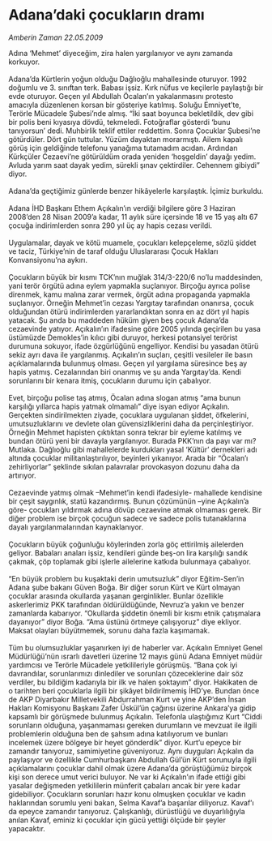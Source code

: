 # Adana’daki çocukların dramı

*Amberin Zaman 22.05.2009*

<div class="taraf_structure_2col_1zq">
<div class="margen_n">



 <p>Adına ‘Mehmet’ diyeceğim, zira halen yargılanıyor ve aynı zamanda korkuyor. <br/><br/>Adana’da Kürtlerin yoğun olduğu Dağlıoğlu mahallesinde oturuyor. 1992 doğumlu ve 3. sınıftan terk. Babası işsiz. Kırk nüfus ve keçilerle paylaştığı bir evde oturuyor. Geçen yıl Abdullah Öcalan’ın yakalanmasını protesto amacıyla düzenlenen korsan bir gösteriye katılmış. Soluğu Emniyet’te, Terörle Mücadele Şubesi’nde almış. “İki saat boyunca bekletildik, dev gibi bir polis beni kıyasıya dövdü, tekmeledi. Fotoğraflar gösterdi ‘bunu tanıyorsun’ dedi. Muhbirlik teklif ettiler reddettim. Sonra Çocuklar Şubesi’ne götürdüler. Dört gün tuttular. Yüzüm dayaktan morarmıştı. Ailem kapalı görüş için geldiğinde telefonu yanağıma tutamadım acıdan. Ardından Kürkçüler Cezaevi’ne götürüldüm orada yeniden ‘hoşgeldin’ dayağı yedim. Avluda yarım saat dayak yedim, sürekli şınav çektirdiler. Cehennem gibiydi” diyor. <br/><br/>Adana’da geçtiğimiz günlerde benzer hikâyelerle karşılaştık. İçimiz burkuldu. <br/><br/>Adana İHD Başkanı Ethem Açıkalın’ın verdiği bilgilere göre 3 Haziran 2008’den 28 Nisan 2009’a kadar, 11 aylık süre içersinde 18 ve 15 yaş altı 67 çocuğa indirimlerden sonra 290 yıl üç ay hapis cezası verildi. <br/><br/>Uygulamalar, dayak ve kötü muamele, çocukları kelepçeleme, sözlü şiddet ve taciz, Türkiye’nin de taraf olduğu Uluslararası Çocuk Hakları Konvansiyonu’na aykırı. <br/><br/>Çocukların büyük bir kısmı TCK’nın muğlak 314/3-220/6 no’lu maddesinden, yani terör örgütü adına eylem yapmakla suçlanıyor. Birçoğu ayrıca polise direnmek, kamu malına zarar vermek, örgüt adına propaganda yapmakla suçlanıyor. Örneğin Mehmet’in cezası Yargıtay tarafından onanırsa, çocuk olduğundan ötürü indirimlerden yararlandıktan sonra en az dört yıl hapis yatacak. Şu anda bu maddeden hüküm giyen beş çocuk Adana’da cezaevinde yatıyor. Açıkalın’ın ifadesine göre 2005 yılında geçirilen bu yasa üstümüzde Demokles’in kılıcı gibi duruyor, herkesi potansiyel terörist durumuna sokuyor, ifade özgürlüğünü engelliyor. Kendisi bu yasadan ötürü sekiz ayrı dava ile yargılanmış. Açıkalın’ın suçları, çeşitli vesileler ile basın açıklamalarında bulunmuş olması. Geçen yıl yargılama süresince beş ay hapis yatmış. Cezalarından biri onanmış ve şu anda Yargıtay’da. Kendi sorunlarını bir kenara itmiş, çocukların durumu için çabalıyor. <br/><br/>Evet, birçoğu polise taş atmış, Öcalan adına slogan atmış “ama bunun karşılığı yıllarca hapis yatmak olmamalı” diye isyan ediyor Açıkalın. Gerçekten sindirilmekten ziyade, çocuklara uygulanan şiddet, öfkelerini, umutsuzluklarını ve devlete olan güvensizliklerini daha da perçinleştiriyor. Örneğin Mehmet hapisten çıktıktan sonra tekrar bir eyleme katılmış ve bundan ötürü yeni bir davayla yargılanıyor. Burada PKK’nın da payı var mı? Mutlaka. Dağlıoğlu gibi mahallelerde kurdukları yasal ‘Kültür’ dernekleri adı altında çocuklar militanlaştırılıyor, beyinleri yıkanıyor. Arada bir “Öcalan’ı zehirliyorlar” şeklinde sıkılan palavralar provokasyon dozunu daha da artırıyor. <br/><br/>Cezaevinde yatmış olmak –Mehmet’in kendi ifadesiyle- mahallede kendisine bir çeşit saygınlık, statü kazandırmış. Bunun çözümünün –yine Açıkalın’a göre- çocukları yıldırmak adına dövüp cezaevine atmak olmaması gerek. Bir diğer problem ise birçok çocuğun sadece ve sadece polis tutanaklarına dayalı yargılanmalarından kaynaklanıyor. <br/><br/>Çocukların büyük çoğunluğu köylerinden zorla göç ettirilmiş ailelerden geliyor. Babaları anaları işsiz, kendileri günde beş-on lira karşılığı sandık çakmak, çöp toplamak gibi işlerle ailelerine katkıda bulunmaya çabalıyor. <br/><br/>“En büyük problem bu kuşaktaki derin umutsuzluk” diyor Eğitim-Sen’in Adana şube bakanı Güven Boğa. Bir diğer sorun Kürt ve Kürt olmayan çocuklar arasında okullarda yaşanan gerginlikler. Bunlar özellikle askerlerimiz PKK tarafından öldürüldüğünde, Nevruz’a yakın ve benzer zamanlarda kabarıyor. “Okullarda şiddetin önemli bir kısmı etnik çatışmalara dayanıyor” diyor Boğa. “Ama üstünü örtmeye çalışıyoruz” diye ekliyor. Maksat olayları büyütmemek, sorunu daha fazla kaşımamak. <br/><br/>Tüm bu olumsuzluklar yaşanırken iyi de haberler var. Açıkalın Emniyet Genel Müdürlüğü’nün ısrarlı davetleri üzerine 12 mayıs günü Adana Emniyet müdür yardımcısı ve Terörle Mücadele yetkilileriyle görüşmüş. “Bana çok iyi davrandılar, sorunlarımızı dinlediler ve sorunları çözeceklerine dair söz verdiler, bu bildiğim kadarıyla bir ilk ve halen şoktayım” diyor. Hakikaten de o tarihten beri çocuklarla ilgili bir şikâyet bildirilmemiş İHD’ye. Bundan önce de AKP Diyarbakır Milletvekili Abdurrahman Kurt ve yine AKP’den İnsan Hakları Komisyonu Başkanı Zafer Üskül’ün çağırısı üzerine Ankara’ya gidip kapsamlı bir görüşmede bulunmuş Açıkalın. Telefonla ulaştığımız Kurt “Ciddi sorunların olduğuna, yaşanmaması gereken durumların ve mevzuat ile ilgili problemlerin olduğuna ben de şahsım adına katılıyorum ve bunları incelemek üzere bölgeye bir heyet gönderdik” diyor. Kurt’u epeyce bir zamandır tanıyoruz, samimiyetine güveniyoruz. Aynı duyguları Açıkalın da paylaşıyor ve özellikle Cumhurbaşkanı Abdullah Gül’ün Kürt sorunuyla ilgili açıklamalarını çocuklar dahil olmak üzere Adana’da görüştüğümüz birçok kişi son derece umut verici buluyor. Ne var ki Açıkalın’ın ifade ettiği gibi yasalar değişmeden yetkililerin münferit çabaları ancak bir yere kadar gidebiliyor. Çocukların sorunları hazır konu olmuşken çocuklar ve kadın haklarından sorumlu yeni bakan, Selma Kavaf’a başarılar diliyoruz. Kavaf’ı da epeyce zamandır tanıyoruz. Çalışkanlığı, dürüstlüğü ve duyarlılığıyla anılan Kavaf, eminiz ki çocuklar için gücü yettiği ölçüde bir şeyler yapacaktır.</p>
<br/>
<br/>
<br/>



<br/>


<div id="taraf_not">
</div>

</div>


</div>
